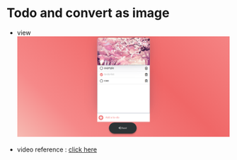 # Todo and convert as image

<div id="content">

- view
  ![img](photo.png)
  <br>
  <br>
- video reference : <a href="https://youtu.be/b8sUhU_eq3g">click here</a>
</div>

